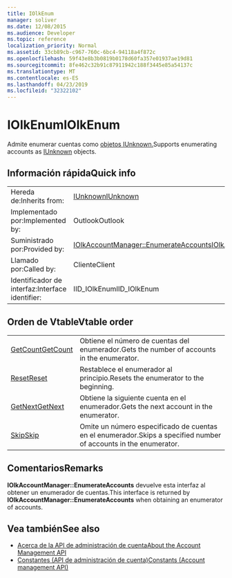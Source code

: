 ```yaml
---
title: IOlkEnum
manager: soliver
ms.date: 12/08/2015
ms.audience: Developer
ms.topic: reference
localization_priority: Normal
ms.assetid: 33cb89cb-c967-760c-6bc4-94118a4f872c
ms.openlocfilehash: 59f43e8b3b0819b0178d60fa357e01937ae19d81
ms.sourcegitcommit: 8fe462c32b91c87911942c188f3445e85a54137c
ms.translationtype: MT
ms.contentlocale: es-ES
ms.lasthandoff: 04/23/2019
ms.locfileid: "32322102"
---
```

# <a name="iolkenum"></a><span data-ttu-id="e457e-102">IOlkEnum</span><span class="sxs-lookup"><span data-stu-id="e457e-102">IOlkEnum</span></span>

<span data-ttu-id="e457e-103">Admite enumerar cuentas como [objetos IUnknown.](https://docs.microsoft.com/windows/desktop/api/unknwn/nn-unknwn-iunknown)</span><span class="sxs-lookup"><span data-stu-id="e457e-103">Supports enumerating accounts as [IUnknown](https://docs.microsoft.com/windows/desktop/api/unknwn/nn-unknwn-iunknown) objects.</span></span> 
  
## <a name="quick-info"></a><span data-ttu-id="e457e-104">Información rápida</span><span class="sxs-lookup"><span data-stu-id="e457e-104">Quick info</span></span>

|||
|:-----|:-----|
|<span data-ttu-id="e457e-105">Hereda de:</span><span class="sxs-lookup"><span data-stu-id="e457e-105">Inherits from:</span></span>  <br/> |[<span data-ttu-id="e457e-106">IUnknown</span><span class="sxs-lookup"><span data-stu-id="e457e-106">IUnknown</span></span>](https://docs.microsoft.com/windows/desktop/api/unknwn/nn-unknwn-iunknown) <br/> |
|<span data-ttu-id="e457e-107">Implementado por:</span><span class="sxs-lookup"><span data-stu-id="e457e-107">Implemented by:</span></span>  <br/> |<span data-ttu-id="e457e-108">Outlook</span><span class="sxs-lookup"><span data-stu-id="e457e-108">Outlook</span></span>  <br/> |
|<span data-ttu-id="e457e-109">Suministrado por:</span><span class="sxs-lookup"><span data-stu-id="e457e-109">Provided by:</span></span>  <br/> |[<span data-ttu-id="e457e-110">IOlkAccountManager::EnumerateAccounts</span><span class="sxs-lookup"><span data-stu-id="e457e-110">IOlkAccountManager::EnumerateAccounts</span></span>](iolkaccountmanager-enumerateaccounts.md) <br/> |
|<span data-ttu-id="e457e-111">Llamado por:</span><span class="sxs-lookup"><span data-stu-id="e457e-111">Called by:</span></span>  <br/> |<span data-ttu-id="e457e-112">Cliente</span><span class="sxs-lookup"><span data-stu-id="e457e-112">Client</span></span>  <br/> |
|<span data-ttu-id="e457e-113">Identificador de interfaz:</span><span class="sxs-lookup"><span data-stu-id="e457e-113">Interface identifier:</span></span>  <br/> |<span data-ttu-id="e457e-114">IID_IOlkEnum</span><span class="sxs-lookup"><span data-stu-id="e457e-114">IID_IOlkEnum</span></span>  <br/> |
   
## <a name="vtable-order"></a><span data-ttu-id="e457e-115">Orden de Vtable</span><span class="sxs-lookup"><span data-stu-id="e457e-115">Vtable order</span></span>

|||
|:-----|:-----|
|[<span data-ttu-id="e457e-116">GetCount</span><span class="sxs-lookup"><span data-stu-id="e457e-116">GetCount</span></span>](iolkenum-getcount.md) <br/> |<span data-ttu-id="e457e-117">Obtiene el número de cuentas del enumerador.</span><span class="sxs-lookup"><span data-stu-id="e457e-117">Gets the number of accounts in the enumerator.</span></span>  <br/> |
|[<span data-ttu-id="e457e-118">Reset</span><span class="sxs-lookup"><span data-stu-id="e457e-118">Reset</span></span>](iolkenum-reset.md) <br/> |<span data-ttu-id="e457e-119">Restablece el enumerador al principio.</span><span class="sxs-lookup"><span data-stu-id="e457e-119">Resets the enumerator to the beginning.</span></span>  <br/> |
|[<span data-ttu-id="e457e-120">GetNext</span><span class="sxs-lookup"><span data-stu-id="e457e-120">GetNext</span></span>](iolkenum-getnext.md) <br/> |<span data-ttu-id="e457e-121">Obtiene la siguiente cuenta en el enumerador.</span><span class="sxs-lookup"><span data-stu-id="e457e-121">Gets the next account in the enumerator.</span></span>  <br/> |
|[<span data-ttu-id="e457e-122">Skip</span><span class="sxs-lookup"><span data-stu-id="e457e-122">Skip</span></span>](iolkenum-skip.md) <br/> |<span data-ttu-id="e457e-123">Omite un número especificado de cuentas en el enumerador.</span><span class="sxs-lookup"><span data-stu-id="e457e-123">Skips a specified number of accounts in the enumerator.</span></span>  <br/> |
   
## <a name="remarks"></a><span data-ttu-id="e457e-124">Comentarios</span><span class="sxs-lookup"><span data-stu-id="e457e-124">Remarks</span></span>

<span data-ttu-id="e457e-125">**IOlkAccountManager::EnumerateAccounts** devuelve esta interfaz al obtener un enumerador de cuentas.</span><span class="sxs-lookup"><span data-stu-id="e457e-125">This interface is returned by **IOlkAccountManager::EnumerateAccounts** when obtaining an enumerator of accounts.</span></span> 
  
## <a name="see-also"></a><span data-ttu-id="e457e-126">Vea también</span><span class="sxs-lookup"><span data-stu-id="e457e-126">See also</span></span>

- [<span data-ttu-id="e457e-127">Acerca de la API de administración de cuenta</span><span class="sxs-lookup"><span data-stu-id="e457e-127">About the Account Management API</span></span>](about-the-account-management-api.md) 
- [<span data-ttu-id="e457e-128">Constantes (API de administración de cuenta)</span><span class="sxs-lookup"><span data-stu-id="e457e-128">Constants (Account management API)</span></span>](constants-account-management-api.md)

